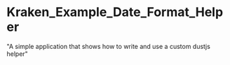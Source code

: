 # Kraken_Example_Date_Format_Helper

"A simple application that shows how to write and use a custom dustjs helper"
